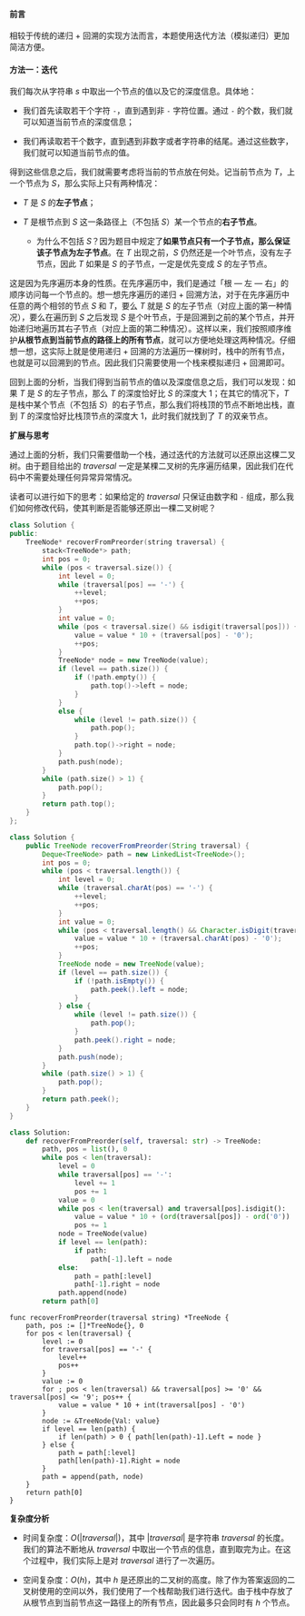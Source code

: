 #### 前言

相较于传统的递归 + 回溯的实现方法而言，本题使用迭代方法（模拟递归）更加简洁方便。

#### 方法一：迭代

我们每次从字符串 $s$ 中取出一个节点的值以及它的深度信息。具体地：

- 我们首先读取若干个字符 `-`，直到遇到非 `-` 字符位置。通过 `-` 的个数，我们就可以知道当前节点的深度信息；

- 我们再读取若干个数字，直到遇到非数字或者字符串的结尾。通过这些数字，我们就可以知道当前节点的值。

得到这些信息之后，我们就需要考虑将当前的节点放在何处。记当前节点为 $T$，上一个节点为 $S$，那么实际上只有两种情况：

- $T$ 是 $S$ 的**左子节点**；

- $T$ 是根节点到 $S$ 这一条路径上（不包括 $S$）某一个节点的**右子节点**。

    - 为什么不包括 $S$？因为题目中规定了**如果节点只有一个子节点，那么保证该子节点为左子节点**。在 $T$ 出现之前，$S$ 仍然还是一个叶节点，没有左子节点，因此 $T$ 如果是 $S$ 的子节点，一定是优先变成 $S$ 的左子节点。

这是因为先序遍历本身的性质。在先序遍历中，我们是通过「根 — 左 — 右」的顺序访问每一个节点的。想一想先序遍历的递归 + 回溯方法，对于在先序遍历中任意的两个相邻的节点 $S$ 和 $T$，要么 $T$ 就是 $S$ 的左子节点（对应上面的第一种情况），要么在遍历到 $S$ 之后发现 $S$ 是个叶节点，于是回溯到之前的某个节点，并开始递归地遍历其右子节点（对应上面的第二种情况）。这样以来，我们按照顺序维护**从根节点到当前节点的路径上的所有节点**，就可以方便地处理这两种情况。仔细想一想，这实际上就是使用递归 + 回溯的方法遍历一棵树时，栈中的所有节点，也就是可以回溯到的节点。因此我们只需要使用一个栈来模拟递归 + 回溯即可。

回到上面的分析，当我们得到当前节点的值以及深度信息之后，我们可以发现：如果 $T$ 是 $S$ 的左子节点，那么 $T$ 的深度恰好比 $S$ 的深度大 $1$；在其它的情况下，$T$ 是栈中某个节点（不包括 $S$）的右子节点，那么我们将栈顶的节点不断地出栈，直到 $T$ 的深度恰好比栈顶节点的深度大 $1$，此时我们就找到了 $T$ 的双亲节点。

**扩展与思考**

通过上面的分析，我们只需要借助一个栈，通过迭代的方法就可以还原出这棵二叉树。由于题目给出的 $\textit{traversal}$ 一定是某棵二叉树的先序遍历结果，因此我们在代码中不需要处理任何异常异常情况。

读者可以进行如下的思考：如果给定的 $\textit{traversal}$ 只保证由数字和 `-` 组成，那么我们如何修改代码，使其判断是否能够还原出一棵二叉树呢？

```C++ [sol1-C++]
class Solution {
public:
    TreeNode* recoverFromPreorder(string traversal) {
        stack<TreeNode*> path;
        int pos = 0;
        while (pos < traversal.size()) {
            int level = 0;
            while (traversal[pos] == '-') {
                ++level;
                ++pos;
            }
            int value = 0;
            while (pos < traversal.size() && isdigit(traversal[pos])) {
                value = value * 10 + (traversal[pos] - '0');
                ++pos;
            }
            TreeNode* node = new TreeNode(value);
            if (level == path.size()) {
                if (!path.empty()) {
                    path.top()->left = node;
                }
            }
            else {
                while (level != path.size()) {
                    path.pop();
                }
                path.top()->right = node;
            }
            path.push(node);
        }
        while (path.size() > 1) {
            path.pop();
        }
        return path.top();
    }
};
```

```Java [sol1-Java]
class Solution {
    public TreeNode recoverFromPreorder(String traversal) {
        Deque<TreeNode> path = new LinkedList<TreeNode>();
        int pos = 0;
        while (pos < traversal.length()) {
            int level = 0;
            while (traversal.charAt(pos) == '-') {
                ++level;
                ++pos;
            }
            int value = 0;
            while (pos < traversal.length() && Character.isDigit(traversal.charAt(pos))) {
                value = value * 10 + (traversal.charAt(pos) - '0');
                ++pos;
            }
            TreeNode node = new TreeNode(value);
            if (level == path.size()) {
                if (!path.isEmpty()) {
                    path.peek().left = node;
                }
            } else {
                while (level != path.size()) {
                    path.pop();
                }
                path.peek().right = node;
            }
            path.push(node);
        }
        while (path.size() > 1) {
            path.pop();
        }
        return path.peek();
    }
}
```

```Python [sol1-Python3]
class Solution:
    def recoverFromPreorder(self, traversal: str) -> TreeNode:
        path, pos = list(), 0
        while pos < len(traversal):
            level = 0
            while traversal[pos] == '-':
                level += 1
                pos += 1
            value = 0
            while pos < len(traversal) and traversal[pos].isdigit():
                value = value * 10 + (ord(traversal[pos]) - ord('0'))
                pos += 1
            node = TreeNode(value)
            if level == len(path):
                if path:
                    path[-1].left = node
            else:
                path = path[:level]
                path[-1].right = node
            path.append(node)
        return path[0]
```

```golang [sol1-Golang]
func recoverFromPreorder(traversal string) *TreeNode {
    path, pos := []*TreeNode{}, 0
    for pos < len(traversal) {
        level := 0
        for traversal[pos] == '-' {
            level++
            pos++
        }
        value := 0
        for ; pos < len(traversal) && traversal[pos] >= '0' && traversal[pos] <= '9'; pos++ {
            value = value * 10 + int(traversal[pos] - '0')
        }
        node := &TreeNode{Val: value}
        if level == len(path) {
            if len(path) > 0 { path[len(path)-1].Left = node }
        } else {
            path = path[:level]
            path[len(path)-1].Right = node
        }
        path = append(path, node)
    }
    return path[0]
}
```

**复杂度分析**

- 时间复杂度：$O(|\textit{traversal}|)$，其中 $|\textit{traversal}|$ 是字符串 $\textit{traversal}$ 的长度。我们的算法不断地从 $\textit{traversal}$ 中取出一个节点的信息，直到取完为止。在这个过程中，我们实际上是对 $\textit{traversal}$ 进行了一次遍历。

- 空间复杂度：$O(h)$，其中 $h$ 是还原出的二叉树的高度。除了作为答案返回的二叉树使用的空间以外，我们使用了一个栈帮助我们进行迭代。由于栈中存放了从根节点到当前节点这一路径上的所有节点，因此最多只会同时有 $h$ 个节点。